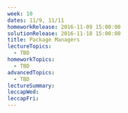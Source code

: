 ```yaml
---
week: 10
dates: 11/9, 11/11
homeworkRelease: 2016-11-09 15:00:00
solutionRelease: 2016-11-18 15:00:00
title: Package Managers
lectureTopics:
  - TBD
homeworkTopics:
  - TBD
advancedTopics:
  - TBD
lectureSummary:
leccapWed:
leccapFri:
---
```


